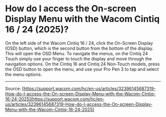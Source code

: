 # How do I access the On-screen Display Menu with the Wacom Cintiq 16 / 24 (2025)?

On the left side of the Wacom Cintiq 16 / 24, click the On-Screen Display (OSD) button, which is the second button from the bottom of the display. This will open the OSD Menu. To navigate the menus, on the Cintiq 24 Touch simply use your finger to touch the display and move through the navigation options. On the Cintiq 16 and Cintiq 24 Non-Touch models, press the OSD button to open the menu, and use your Pro Pen 3 to tap and select the menu options.

---
Source: [https://support.wacom.com/hc/en-us/articles/32396145687319-How-do-I-access-the-On-screen-Display-Menu-with-the-Wacom-Cintiq-16-24-2025](https://support.wacom.com/hc/en-us/articles/32396145687319-How-do-I-access-the-On-screen-Display-Menu-with-the-Wacom-Cintiq-16-24-2025)
